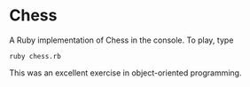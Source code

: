 Chess
=====

A Ruby implementation of Chess in the console. To play, type

```shell
ruby chess.rb
```
This was an excellent exercise in object-oriented programming.
